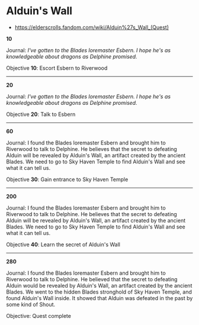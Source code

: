 # Alduin's Wall

* https://elderscrolls.fandom.com/wiki/Alduin%27s_Wall_(Quest)


**10**

Journal: _I've gotten to the Blades loremaster Esbern. I hope he's as knowledgeable about dragons as Delphine promised._

Objective **10**: Escort Esbern to Riverwood


----


**20**

Journal: _I've gotten to the Blades loremaster Esbern. I hope he's as knowledgeable about dragons as Delphine promised._

Objective **20**: Talk to Esbern


----


**60**

Journal: I found the Blades loremaster Esbern and brought him to Riverwood to talk to Delphine. He believes that the secret to defeating Alduin will be revealed by Alduin's Wall, an artifact created by the ancient Blades. We need to go to Sky Haven Temple to find Alduin's Wall and see what it can tell us.

Objective **30**: Gain entrance to Sky Haven Temple

----


**200**

Journal: I found the Blades loremaster Esbern and brought him to Riverwood to talk to Delphine. He believes that the secret to defeating Alduin will be revealed by Alduin's Wall, an artifact created by the ancient Blades. We need to go to Sky Haven Temple to find Alduin's Wall and see what it can tell us.

Objective **40**: Learn the secret of Alduin's Wall


----


**280**

Journal: I found the Blades loremaster Esbern and brought him to Riverwood to talk to Delphine. He believed that the secret to defeating Alduin would be revealed by Alduin's Wall, an artifact created by the ancient Blades. We went to the hidden Blades stronghold of Sky Haven Temple, and found Alduin's Wall inside. It showed that Alduin was defeated in the past by some kind of Shout.

Objective: Quest complete





